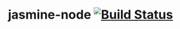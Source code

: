 # jasmine-node [![Build Status](https://travis-ci.org/sidneykm/jasmine-node.svg?branch=master)](https://travis-ci.org/sidneykm/jasmine-node)